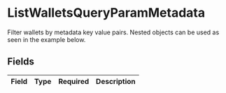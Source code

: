 # ListWalletsQueryParamMetadata

Filter wallets by metadata key value pairs. Nested objects can be used as seen in the example below.


## Fields

| Field       | Type        | Required    | Description |
| ----------- | ----------- | ----------- | ----------- |
